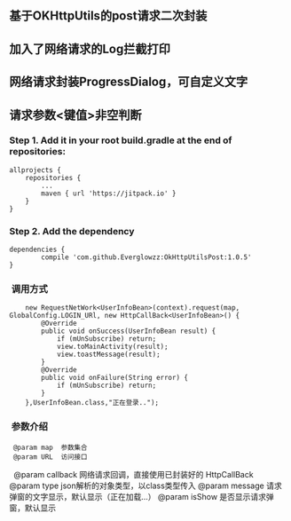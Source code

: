 ## 基于OKHttpUtils的post请求二次封装
## 加入了网络请求的Log拦截打印
## 网络请求封装ProgressDialog，可自定义文字
## 请求参数<键值>非空判断




###   Step 1. Add it in your root build.gradle at the end of repositories:
	allprojects {
		repositories {
			...
			maven { url 'https://jitpack.io' }
		}
	}
  
  ###  Step 2. Add the dependency
  
  	dependencies {
	        compile 'com.github.Everglowzz:OkHttpUtilsPost:1.0.5'
	}



###  调用方式

        
        new RequestNetWork<UserInfoBean>(context).request(map, GlobalConfig.LOGIN_URl, new HttpCallBack<UserInfoBean>() {
            @Override
            public void onSuccess(UserInfoBean result) {
                if (mUnSubscribe) return;
                view.toMainActivity(result);
                view.toastMessage(result);
            }
            @Override
            public void onFailure(String error) {
                if (mUnSubscribe) return;
            }
        },UserInfoBean.class,"正在登录..");
	
###  参数介绍

     @param map  参数集合
     @param URL  访问接口
     @param callback  网络请求回调，直接使用已封装好的 HttpCallBack
     @param type  json解析的对象类型，以class类型传入
     @param message 请求弹窗的文字显示，默认显示（正在加载...）
     @param isShow 是否显示请求弹窗，默认显示
     
     
